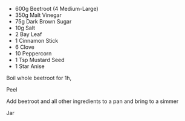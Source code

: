 * 600g Beetroot (4 Medium-Large)
* 350g Malt Vinegar
* 75g Dark Brown Sugar
* 10g Salt
* 2 Bay Leaf
* 1 Cinnamon Stick
* 6 Clove
* 10 Peppercorn
* 1 Tsp Mustard Seed
* 1 Star Anise

Boil whole beetroot for 1h,

Peel

Add beetroot and all other ingredients to a pan and bring to a simmer

Jar
